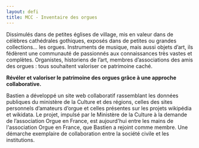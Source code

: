```yaml
---
layout: defi
title: MCC - Inventaire des orgues
---
```


Dissimulés dans de petites églises de village, mis en valeur dans de
célèbres cathédrales gothiques, exposés dans de petites ou grandes
collections… les orgues.  Instruments de musique, mais aussi objets
d’art, ils fédèrent une communauté de passionnés aux connaissances
très vastes et complètes.  Organistes, historiens de l’art, membres
d’associations des amis des orgues : tous souhaitent valoriser ce
patrimoine caché.

**Révéler et valoriser le patrimoine des orgues grâce à une approche
collaborative.**

Bastien a développé un site web collaboratif rassemblant les données
publiques du ministère de la Culture et des régions, celles des sites
personnels d’amateurs d’orgue et celles présentes sur les projets
wikipédia et wikidata.  Le projet, impulsé par le Ministère de la
Culture à la demande de l’association Orgue en France, est aujourd'hui
entre les mains de l'association Orgue en France, que Bastien a
rejoint comme membre.  Une démarche exemplaire de collaboration entre
la société civile et les institutions.

